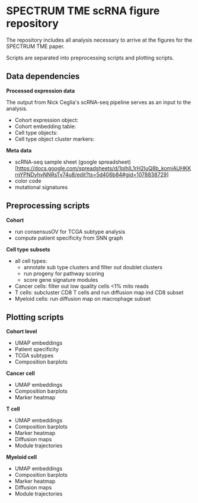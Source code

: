 # SPECTRUM TME scRNA figure repository

The repository includes all analysis necessary to arrive at the figures for the SPECTRUM TME paper. 

Scripts are separated into preprocessing scripts and plotting scripts. 

## Data dependencies

**Processed expression data** 

The output from Nick Ceglia's scRNA-seq pipeline serves as an input to the analysis. 
- Cohort expression object: 
- Cohort embedding table: 
- Cell type objects: 
- Cell type object cluster markers: 

**Meta data** 

- scRNA-seq sample sheet (google spreadsheet)[https://docs.google.com/spreadsheets/d/1plhIL1rH2IuQ8b_komjAUHKKrnYPNDyhvNNRsTv74u8/edit?ts=5d406b84#gid=1078838729]
- color code
- mutational signatures

## Preprocessing scripts

**Cohort** 

- run consensusOV for TCGA subtype analysis
- compute patient specificity from SNN graph

**Cell type subsets**

- all cell types:
    - annotate sub type clusters and filter out doublet clusters
    - run progeny for pathway scoring
    - score gene signature modules
- Cancer cells: filter out low quality cells <1% mito reads
- T cells: subcluster CD8 T cells and run diffusion map ind CD8 subset
- Myeloid cells: run diffusion map on macrophage subset

## Plotting scripts

**Cohort level**

- UMAP embeddings
- Patient specificity
- TCGA subtypes
- Composition barplots

**Cancer cell**

- UMAP embeddings
- Composition barplots
- Marker heatmap

**T cell**

- UMAP embeddings
- Composition barplots
- Marker heatmap
- Diffusion maps
- Module trajectories

**Myeloid cell**

- UMAP embeddings
- Composition barplots
- Marker heatmap
- Diffusion maps
- Module trajectories





